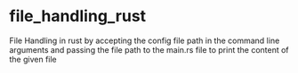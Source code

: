 # file_handling_rust
File Handling in rust by accepting the config file path in the command line arguments and passing the file path to the main.rs file to print the content of the given file
